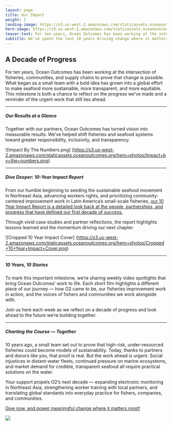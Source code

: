 ```yaml
---
layout: page
title: Our Impact
weight: 2
landing-image: https://s3.us-west-2.amazonaws.com/staticassets.oceanoutcomes.org/rollover+images/our-impact-hover.png
hero-image: https://s3.us-west-2.amazonaws.com/staticassets.oceanoutcomes.org/hero+photos/Impact-Hero-Aguilera-Sn+Carlos+Sonora-45+(5).png
teaser-text: For ten years, Ocean Outcomes has been working at the intersection of fisheries, communities, and supply chains to prove that change is possible. What began as a small team with a bold idea has grown into a global effort to make seafood more sustainable, more transparent, and more equitable. 
subtitle: We’ve spent the last 10 years driving change where it matters most—on the water, in communities, and across supply chains—making fisheries more sustainable and accountable.
---
```

## A Decade of Progress

For ten years, Ocean Outcomes has been working at the intersection of fisheries, communities, and supply chains to prove that change is possible. What began as a small team with a bold idea has grown into a global effort to make seafood more sustainable, more transparent, and more equitable. This milestone is both a chance to reflect on the progress we’ve made and a reminder of the urgent work that still lies ahead.

----

##### Our Results at a Glance

Together with our partners, Ocean Outcomes has turned vision into measurable results. We’ve helped shift fisheries and seafood systems toward greater responsibility, inclusivity, and transparency. 

![Impact By The Numbers.png]
(https://s3.us-west-2.amazonaws.com/staticassets.oceanoutcomes.org/hero+photos/Impact+by+the+numbers.png)

----

##### Dive Deeper: 10-Year Impact Report

From our humble beginning to seeding the sustainable seafood movement in Northeast Asia, advancing workers rights, and prioritizing community-centered improvement work in Latin America’s small-scale fisheries, <a href="https://s3.us-west-2.amazonaws.com/staticassets.oceanoutcomes.org/supporting+documents/A+Decade+of+Ocean+Outcomes+-+10+Year+Impact+Report+October+2025.pdf" target="_blank">our 10 Year Impact Report is a detailed look back at the people, partnerships, and progress that have defined our first decade of success.</a> 

Through vivid case studies and partner reflections, the report highlights lessons learned and the momentum driving our next chapter. 

![Cropped 10 Year Impact Cover]
(https://s3.us-west-2.amazonaws.com/staticassets.oceanoutcomes.org/hero+photos/Cropped+10+Year+Impact+Cover.png)

----

##### 10 Years, 10 Stories

To mark this important milestone, we’re sharing weekly video spotlights that bring Ocean Outcomes’ work to life. Each short film highlights a different piece of our journey — how O2 came to be, our fisheries improvement work in action, and the voices of fishers and communities we work alongside with. 

Join us here each week as we reflect on a decade of progress and look ahead to the future we’re building together.

----

##### Charting the Course — Together

10 years ago, a small team set out to prove that high-risk, under-resourced fisheries could become models of sustainability. Today, thanks to partners and donors like you, that proof is real. But the work ahead is urgent. Social injustices in distant-water fleets, continued pressure on marine ecosystems, and market demand for credible, transparent seafood all require practical solutions on the water. 

Your support propels O2’s next decade — expanding electronic monitoring in Northeast Asia, strengthening worker training with local partners, and translating global standards into everyday practice for fishers, companies, and communities.

<a href="https://www.oceanoutcomes.org/who-we-are/join-our-team/donate/" target="_blank">Give now, and power meaningful change where it matters most!</a>

<a href="https://www.paypal.com/donate/?hosted_button_id=RLSAM768TQYCG" target="_blank"> <img src="https://s3.us-west-2.amazonaws.com/staticassets.oceanoutcomes.org/embedded+photos/paypal+donate+form+donation+page+embed.png" class="center"></a>  


